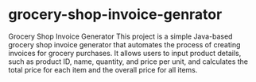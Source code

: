 # grocery-shop-invoice-genrator
Grocery Shop Invoice Generator  This project is a simple Java-based grocery shop invoice generator that automates the process of creating invoices for grocery purchases. It allows users to input product details, such as product ID, name, quantity, and price per unit, and calculates the total price for each item and the overall price for all items. 
